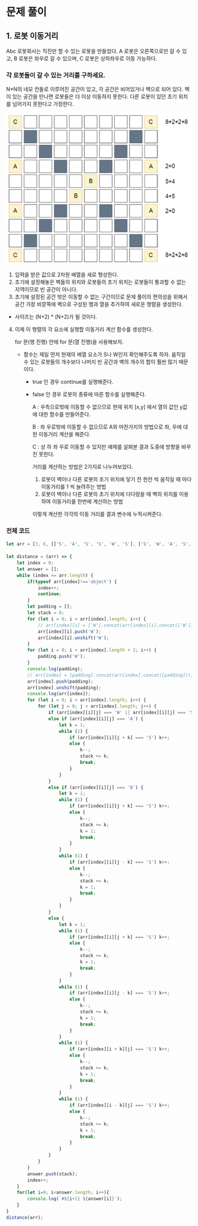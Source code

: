 # 문제 풀이

## 1. 로봇 이동거리

Abc 로봇회사는 직진만 할 수 있는 로봇을 만들었다. A 로봇은 오른쪽으로만 갈 수 있고, B 로봇은 좌우로 갈 수 있으며, C 로봇은 상하좌우로 이동 가능하다. 

### 각 로봇들이 갈 수 있는 거리를 구하세요. 

N*N의 네모 칸들로 이루어진 공간이 있고, 각 공간은 비어있거나 벽으로 되어 있다. 벽이 있는 공간을 만나면 로봇들은 더 이상 이동하지 못한다. 다른 로봇이 있던 초기 위치를 넘어가지 못한다고 가정한다.

![입력 예시 3번 10X10](./image/1.jpg)

1. 입력을 받은 값으로 2차원 배열을 새로 형성한다.
2. 초기에 설정해놓은 벽들의 위치와 로봇들의 초기 위치는 로봇들이 통과할 수 없는 지역이므로 빈 공간이 아니다.
3. 초기에 설정된 공간 밖은 이동할 수 없는 구간이므로 문제 풀이의 편의성을 위해서 공간 가장 바깥쪽에 벽으로 구성된  행과 열을 추가하여 새로운 행렬을 생성한다.

  - 사이즈는 (N+2) * (N+2)가 될 것이다.
4. 이제 이 행렬의 각 요소에 실행할 이동거리 계산 함수를 생성한다.

   for 문(행 진행) 안에 for 문(열 진행)을 사용해보자.

   - 함수는 제일 먼저 현재의 배열 요소가 S나 W인지 확인해주도록 하자. 움직일 수 있는 로봇들의 개수보다 나머지 빈 공간과 벽의 개수의 합이 훨씬 많기 때문이다.

     - true 인 경우 continue를 실행해준다.

     - false 인 경우 로봇의 종류에 따른 함수를 실행해준다.

       A : 우측으로밖에 이동할 수 없으므로 현재 위치 [x,y] 에서 열의 값인 y값에 대한 함수를 만들어준다. 

       B : 좌 우로밖에 이동할 수 없으므로 A와 마찬가지의 방법으로 좌, 우에 대한 이동거리 계산을 해준다.

       C : 상 하 좌 우로 이동할 수 있지만 예제를 살펴본 결과 도중에 방향을 바꾸진 못한다.

       거리를 계산하는 방법은 2가지로 나누어보았다.

       1. 로봇이 벽이나 다른 로봇의 초기 위치에 닿기 전 한칸 씩 움직일 때 마다 이동거리를 1 씩 늘려주는 방법
       2. 로봇이 벽이나 다른 로봇의 초기 위치에 다다랐을 때 벽의 위치를 이용하여 이동거리를 한번에 계산하는 방법

       이렇게 계산한 각각의 이동 거리를 결과 변수에 누적시켜준다.

### 전체 코드

```js
let arr = [3, 6, [['S', 'A', 'S', 'S', 'W', 'S'], ['S', 'W', 'A', 'S', 'C', 'S'], ['S', 'W', 'S', 'W', 'S', 'S'], ['S', 'W', 'S', 'S', 'W', 'S'], ['S', 'B', 'S', 'S', 'W', 'S'], ['S', 'S', 'S', 'S', 'S', 'S']], 3, [['S', 'S', 'A'], ['B', 'W', 'W'], ['S', 'W', 'C']], 10, [['C', 'S', 'S', 'S', 'S', 'S', 'S', 'S', 'S', 'C'], ['S', 'W', 'S', 'S', 'S', 'S', 'S', 'S', 'W', 'S'], ['S', 'S', 'W', 'S', 'S', 'S', 'S', 'W', 'S', 'S'], ['A', 'S', 'S', 'W', 'S', 'S', 'W', 'S', 'S', 'A'], ['S', 'S', 'S', 'S', 'S', 'B', 'S', 'S', 'S', 'S'], ['S', 'S', 'S', 'S', 'B', 'S', 'S', 'S', 'S', 'S'], ['A', 'S', 'S', 'W', 'S', 'S', 'W', 'S', 'S', 'A'], ['S', 'S', 'W', 'S', 'S', 'S', 'S', 'W', 'S', 'S'], ['S', 'W', 'S', 'S', 'S', 'S', 'S', 'S', 'W', 'S'], ['C', 'S', 'S', 'S', 'S', 'S', 'S', 'S', 'S', 'C']]];

let distance = (arr) => {
    let index = 0;
    let answer = [];
    while (index <= arr.length) {
        if(typeof arr[index]!=='object') {
            index++;
            continue;
        }
        let padding = [];
        let stack = 0;
        for (let i = 0; i < arr[index].length; i++) {
            // arr[index][i] = ['W'].concat(arr[index][i].concat(['W']));
            arr[index][i].push('W');
            arr[index][i].unshift('W');
        }
        for (let i = 0; i < arr[index].length + 2; i++) {
            padding.push('W');
        }
        console.log(padding);
        // arr[index] = [padding].concat(arr[index].concat([padding]));
        arr[index].push(padding);
        arr[index].unshift(padding);
        console.log(arr[index]);
        for (let i = 0; i < arr[index].length; i++) {
            for (let j = 0; j < arr[index].length; j++) {
                if (arr[index][i][j] === 'W' || arr[index][i][j] === 'S') continue;
                else if (arr[index][i][j] === 'A') {
                    let k = 1;
                    while (1) {
                        if (arr[index][i][j + k] === 'S') k++;
                        else {
                            k--;
                            stack += k;
                            break;
                        }
                    }
                }
                else if (arr[index][i][j] === 'B') {
                    let k = 1;
                    while (1) {
                        if (arr[index][i][j + k] === 'S') k++;
                        else {
                            k--;
                            stack += k;
                            k = 1;
                            break;
                        }
                    }
                    while (1) {
                        if (arr[index][i][j - k] === 'S') k++;
                        else {
                            k--;
                            stack += k;
                            k = 1;
                            break;
                        }
                    }
                }
                else {
                    let k = 1;
                    while (1) {
                        if (arr[index][i][j + k] === 'S') k++;
                        else {
                            k--;
                            stack += k;
                            k = 1;
                            break;
                        }
                    }
                    while (1) {
                        if (arr[index][i][j - k] === 'S') k++;
                        else {
                            k--;
                            stack += k;
                            k = 1;
                            break;
                        }
                    }
                    while (1) {
                        if (arr[index][i + k][j] === 'S') k++;
                        else {
                            k--;
                            stack += k;
                            k = 1;
                            break;
                        }
                    }
                    while (1) {
                        if (arr[index][i - k][j] === 'S') k++;
                        else {
                            k--;
                            stack += k;
                            k = 1;
                            break;
                        }
                    }
                }
            }
        }
        answer.push(stack);
        index++;
    }
    for(let i=0; i<answer.length; i++){
        console.log(`#${i+1} ${answer[i]}`);
    }
}
distance(arr);
```

